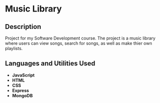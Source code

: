 <h1>Music Library</h1>


<h2>Description</h2>
Project for my Software Development course. The project is a music library where users can view songs, search for songs, as well as make thier own playlists.<br />


<h2>Languages and Utilities Used</h2>

- <b>JavaScript</b> 
- <b>HTML</b>
- <b>CSS</b>
- <b>Express</b>
- <b>MongoDB</b>


<!-- <h2>Program walk-through:</h2> -->

<p align="center">
<!-- Start of game: <br/> -->
<!-- <img src="https://i.imgur.com/62TgaWL.png" height="80%" width="80%" alt="Disk Sanitization Steps"/> -->
 
<br />
</p>

<!--
 ```diff
- text in red
+ text in green
! text in orange
# text in gray
@@ text in purple (and bold)@@
```
--!>
